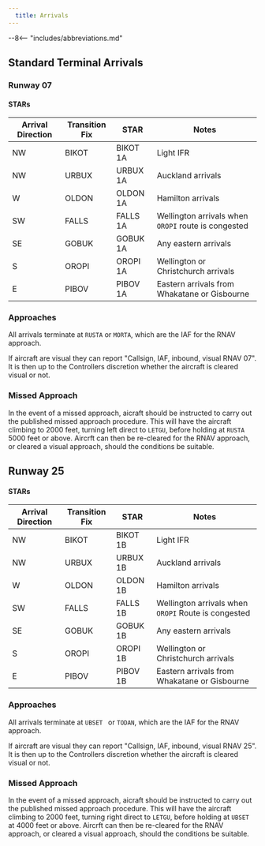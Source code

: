 ```yaml
---
  title: Arrivals
---
```


--8<-- "includes/abbreviations.md"

## Standard Terminal Arrivals



### Runway 07

#### STARs

| Arrival Direction | Transition Fix | STAR     | Notes                                               |
| ----------------- | -------------- | -------- | --------------------------------------------------- |
| NW                | BIKOT          | BIKOT 1A | Light IFR                                           |
| NW                | URBUX          | URBUX 1A | Auckland arrivals                                   |
| W                 | OLDON          | OLDON 1A | Hamilton arrivals                                   |
| SW                | FALLS          | FALLS 1A | Wellington arrivals when `OROPI` route is congested |
| SE                | GOBUK          | GOBUK 1A | Any eastern arrivals                                |
| S                 | OROPI          | OROPI 1A | Wellington or Christchurch arrivals                 |
| E                 | PIBOV          | PIBOV 1A | Eastern arrivals from Whakatane or Gisbourne        |

### Approaches

All arrivals terminate at `RUSTA` or `MORTA`, which are the IAF for the RNAV approach.

If aircraft are visual they can report "Callsign, IAF, inbound, visual RNAV 07". It is then up to the Controllers discretion whether the aircraft is cleared visual or not. 

### Missed Approach

In the event of a missed approach, aicraft should be instructed to carry out the published missed approach procedure. This will have the aircraft climbing to 2000 feet, turning left direct to `LETGU`, before holding at `RUSTA` 5000 feet or above. Aircrft can then be re-cleared for the RNAV approach, or cleared a visual approach, should the conditions be suitable.

## Runway 25

#### STARs

| Arrival Direction | Transition Fix | STAR     | Notes                                               |
| ----------------- | -------------- | -------- | --------------------------------------------------- |
| NW                | BIKOT          | BIKOT 1B | Light IFR                                           |
| NW                | URBUX          | URBUX 1B | Auckland arrivals                                   |
| W                 | OLDON          | OLDON 1B | Hamilton arrivals                                   |
| SW                | FALLS          | FALLS 1B | Wellington arrivals when `OROPI` Route is congested |
| SE                | GOBUK          | GOBUK 1B | Any eastern arrivals                                |
| S                 | OROPI          | OROPI 1B | Wellington or Christchurch arrivals                 |
| E                 | PIBOV          | PIBOV 1B | Eastern arrivals from Whakatane or Gisbourne        |

### Approaches

All arrivals terminate at `UBSET ` or `TODAN`, which are the IAF for the RNAV approach.

If aircraft are visual they can report "Callsign, IAF, inbound, visual RNAV 25". It is then up to the Controllers discretion whether the aircraft is cleared visual or not. 

### Missed Approach

In the event of a missed approach, aicraft should be instructed to carry out the published missed approach procedure. This will have the aircraft climbing to 2000 feet, turning right direct to `LETGU`, before holding at `UBSET` at 4000 feet or above. Aircrft can then be re-cleared for the RNAV approach, or cleared a visual approach, should the conditions be suitable.